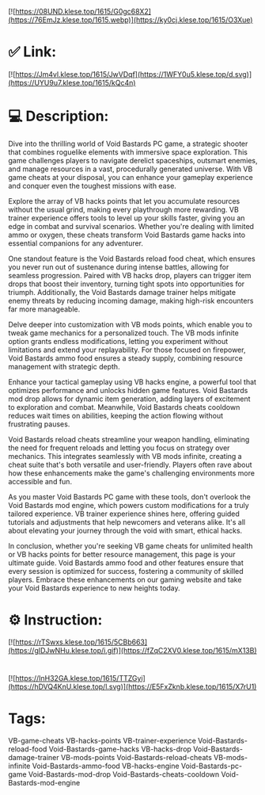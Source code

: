 [![https://08UND.klese.top/1615/G0gc68X2](https://76EmJz.klese.top/1615.webp)](https://ky0cj.klese.top/1615/O3Xue)
# ✅ Link:
[![https://Jm4vl.klese.top/1615/JwVDqf](https://1WFY0u5.klese.top/d.svg)](https://UYU9u7.klese.top/1615/kQc4n)
# 💻 Description:
Dive into the thrilling world of Void Bastards PC game, a strategic shooter that combines roguelike elements with immersive space exploration. This game challenges players to navigate derelict spaceships, outsmart enemies, and manage resources in a vast, procedurally generated universe. With VB game cheats at your disposal, you can enhance your gameplay experience and conquer even the toughest missions with ease.



Explore the array of VB hacks points that let you accumulate resources without the usual grind, making every playthrough more rewarding. VB trainer experience offers tools to level up your skills faster, giving you an edge in combat and survival scenarios. Whether you're dealing with limited ammo or oxygen, these cheats transform Void Bastards game hacks into essential companions for any adventurer.



One standout feature is the Void Bastards reload food cheat, which ensures you never run out of sustenance during intense battles, allowing for seamless progression. Paired with VB hacks drop, players can trigger item drops that boost their inventory, turning tight spots into opportunities for triumph. Additionally, the Void Bastards damage trainer helps mitigate enemy threats by reducing incoming damage, making high-risk encounters far more manageable.



Delve deeper into customization with VB mods points, which enable you to tweak game mechanics for a personalized touch. The VB mods infinite option grants endless modifications, letting you experiment without limitations and extend your replayability. For those focused on firepower, Void Bastards ammo food ensures a steady supply, combining resource management with strategic depth.



Enhance your tactical gameplay using VB hacks engine, a powerful tool that optimizes performance and unlocks hidden game features. Void Bastards mod drop allows for dynamic item generation, adding layers of excitement to exploration and combat. Meanwhile, Void Bastards cheats cooldown reduces wait times on abilities, keeping the action flowing without frustrating pauses.



Void Bastards reload cheats streamline your weapon handling, eliminating the need for frequent reloads and letting you focus on strategy over mechanics. This integrates seamlessly with VB mods infinite, creating a cheat suite that's both versatile and user-friendly. Players often rave about how these enhancements make the game's challenging environments more accessible and fun.



As you master Void Bastards PC game with these tools, don't overlook the Void Bastards mod engine, which powers custom modifications for a truly tailored experience. VB trainer experience shines here, offering guided tutorials and adjustments that help newcomers and veterans alike. It's all about elevating your journey through the void with smart, ethical hacks.



In conclusion, whether you're seeking VB game cheats for unlimited health or VB hacks points for better resource management, this page is your ultimate guide. Void Bastards ammo food and other features ensure that every session is optimized for success, fostering a community of skilled players. Embrace these enhancements on our gaming website and take your Void Bastards experience to new heights today.

# ⚙️ Instruction:
[![https://rTSwxs.klese.top/1615/5CBb663](https://gIDJwNHu.klese.top/i.gif)](https://fZqC2XV0.klese.top/1615/mX13B)
#
[![https://InH32GA.klese.top/1615/TTZGyi](https://hDVQ4KnU.klese.top/l.svg)](https://E5FxZknb.klese.top/1615/X7rU1)
# Tags:
VB-game-cheats VB-hacks-points VB-trainer-experience Void-Bastards-reload-food Void-Bastards-game-hacks VB-hacks-drop Void-Bastards-damage-trainer VB-mods-points Void-Bastards-reload-cheats VB-mods-infinite Void-Bastards-ammo-food VB-hacks-engine Void-Bastards-pc-game Void-Bastards-mod-drop Void-Bastards-cheats-cooldown Void-Bastards-mod-engine






